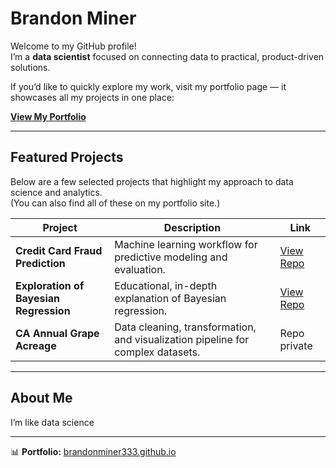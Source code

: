 # Brandon Miner

Welcome to my GitHub profile!  
I’m a **data scientist** focused on connecting data to practical, product-driven solutions.  

If you’d like to quickly explore my work, visit my portfolio page — it showcases all my projects in one place:

**[View My Portfolio](https://brandonminer333.github.io/)**

---

## Featured Projects

Below are a few selected projects that highlight my approach to data science and analytics.  
(You can also find all of these on my portfolio site.)

| Project | Description | Link |
|----------|--------------|------|
| **Credit Card Fraud Prediction** | Machine learning workflow for predictive modeling and evaluation. | [View Repo](https://github.com/Brandonminer333/Credit_Card_Fraud_Project)|
| **Exploration of Bayesian Regression** | Educational, in-depth explanation of Bayesian regression. | [View Repo]([https://github.com/brandonminer333/project3](https://github.com/Brandonminer333/lin_reg_final_project)) |
| **CA Annual Grape Acreage** | Data cleaning, transformation, and visualization pipeline for complex datasets. | Repo private |


---

## About Me

I’m like data science

---

📊 **Portfolio:** [brandonminer333.github.io](https://brandonminer333.github.io/)
